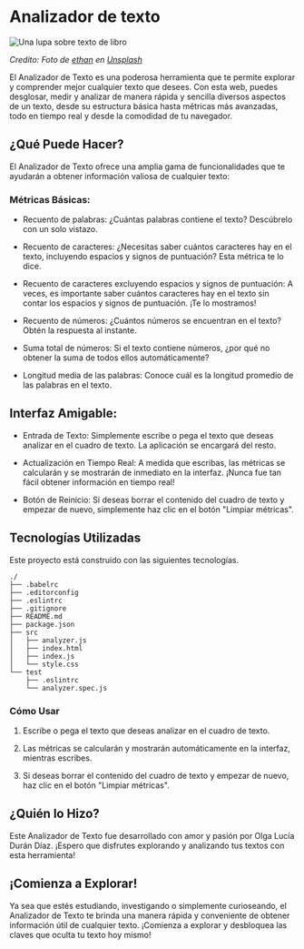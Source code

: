 # Analizador de texto

![Una lupa sobre texto de libro](https://github.com/Laboratoria/curriculum/assets/92090/2b45f653-69a5-4282-a65c-d34125c36113)

_Credito: Foto de [ethan](https://unsplash.com/fr/@andallthings?utm_source=unsplash&utm_medium=referral&utm_content=creditCopyText)_
_en [Unsplash](https://unsplash.com/es/fotos/72NpWZJOskU?utm_source=unsplash&utm_medium=referral&utm_content=creditCopyText)_

El Analizador de Texto es una poderosa herramienta que te permite explorar y comprender mejor cualquier texto que desees. Con esta web, puedes desglosar, medir y analizar de manera rápida y sencilla diversos aspectos de un texto, desde su estructura básica hasta métricas más avanzadas, todo en tiempo real y desde la comodidad de tu navegador.

## ¿Qué Puede Hacer?

El Analizador de Texto ofrece una amplia gama de funcionalidades que te ayudarán a obtener información valiosa de cualquier texto:

### Métricas Básicas:

- Recuento de palabras:
  ¿Cuántas palabras contiene el texto? Descúbrelo con un solo vistazo.

- Recuento de caracteres:
  ¿Necesitas saber cuántos caracteres hay en el texto, incluyendo espacios y signos de puntuación? Esta métrica te lo dice.

- Recuento de caracteres excluyendo espacios y signos de puntuación:
  A veces, es importante saber cuántos caracteres hay en el texto sin contar los espacios y signos de puntuación. ¡Te lo mostramos!

- Recuento de números:
  ¿Cuántos números se encuentran en el texto? Obtén la respuesta al instante.

- Suma total de números:
  Si el texto contiene números, ¿por qué no obtener la suma de todos ellos automáticamente?

- Longitud media de las palabras:
  Conoce cuál es la longitud promedio de las palabras en el texto.

## Interfaz Amigable:

- Entrada de Texto:
  Simplemente escribe o pega el texto que deseas analizar en el cuadro de texto. La aplicación se encargará del resto.

- Actualización en Tiempo Real:
  A medida que escribas, las métricas se calcularán y se mostrarán de inmediato en la interfaz. ¡Nunca fue tan fácil obtener información en tiempo real!

- Botón de Reinicio:
  Si deseas borrar el contenido del cuadro de texto y empezar de nuevo, simplemente haz clic en el botón "Limpiar métricas".

## Tecnologías Utilizadas

Este proyecto está construido con las siguientes tecnologías.

```text
./
├── .babelrc
├── .editorconfig
├── .eslintrc
├── .gitignore
├── README.md
├── package.json
├── src
│   ├── analyzer.js
│   ├── index.html
│   ├── index.js
│   └── style.css
└── test
    ├── .eslintrc
    └── analyzer.spec.js
```

### Cómo Usar

1. Escribe o pega el texto que deseas analizar en el cuadro de texto.
2. Las métricas se calcularán y mostrarán automáticamente en la interfaz, mientras escribes.

3. Si deseas borrar el contenido del cuadro de texto y empezar de nuevo, haz clic en el botón "Limpiar métricas".

## ¿Quién lo Hizo?

Este Analizador de Texto fue desarrollado con amor y pasión por Olga Lucía Durán Díaz. ¡Espero que disfrutes explorando y analizando tus textos con esta herramienta!

## ¡Comienza a Explorar!

Ya sea que estés estudiando, investigando o simplemente curioseando, el Analizador de Texto te brinda una manera rápida y conveniente de obtener información útil de cualquier texto. ¡Comienza a explorar y desbloquea las claves que oculta tu texto hoy mismo!
